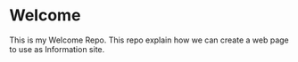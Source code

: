 # Welcome
This is my Welcome Repo.
This repo explain how we can create a web page to use as Information site.


